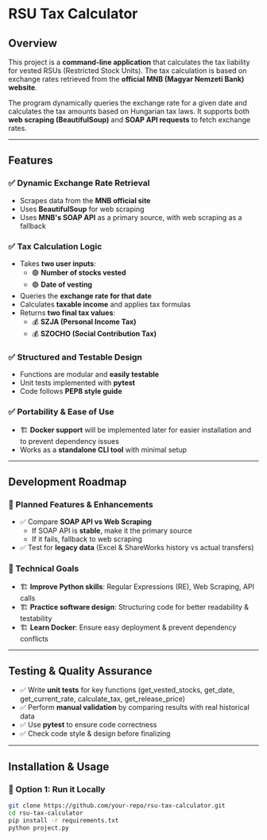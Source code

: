 # RSU Tax Calculator

## Overview
This project is a **command-line application** that calculates the tax liability for vested RSUs (Restricted Stock Units). The tax calculation is based on exchange rates retrieved from the **official MNB (Magyar Nemzeti Bank) website**.

The program dynamically queries the exchange rate for a given date and calculates the tax amounts based on Hungarian tax laws. It supports both **web scraping (BeautifulSoup)** and **SOAP API requests** to fetch exchange rates.

---

## Features

### ✅ Dynamic Exchange Rate Retrieval
- Scrapes data from the **MNB official site**
- Uses **BeautifulSoup** for web scraping
- Uses **MNB's SOAP API** as a primary source, with web scraping as a fallback

### ✅ Tax Calculation Logic
- Takes **two user inputs**:
  - 🟢 **Number of stocks vested**
  - 🟢 **Date of vesting**
- Queries the **exchange rate for that date**
- Calculates **taxable income** and applies tax formulas
- Returns **two final tax values**:
  - 💰 **SZJA (Personal Income Tax)**
  - 💰 **SZOCHO (Social Contribution Tax)**

### ✅ Structured and Testable Design
- Functions are modular and **easily testable**
- Unit tests implemented with **pytest**
- Code follows **PEP8 style guide**


### ✅ Portability & Ease of Use
- 🏗️ **Docker support** will be implemented later for easier installation and to prevent dependency issues
- Works as a **standalone CLI tool** with minimal setup

---

## Development Roadmap

### 📌 Planned Features & Enhancements
- ✅ Compare **SOAP API vs Web Scraping**
  - If SOAP API is **stable**, make it the primary source
  - If it fails, fallback to web scraping
- ✅ Test for **legacy data** (Excel & ShareWorks history vs actual transfers)

### 📌 Technical Goals
- 🏗️ **Improve Python skills**: Regular Expressions (RE), Web Scraping, API calls
- 🏗️ **Practice software design**: Structuring code for better readability & testability
- 🏗️ **Learn Docker**: Ensure easy deployment & prevent dependency conflicts

---

## Testing & Quality Assurance

- ✅ Write **unit tests** for key functions (get_vested_stocks, get_date, get_current_rate, calculate_tax, get_release_price)
- ✅ Perform **manual validation** by comparing results with real historical data
- ✅ Use **pytest** to ensure code correctness
- ✅ Check code style & design before finalizing

---

## Installation & Usage

### 🔹 Option 1: Run it Locally
```bash
git clone https://github.com/your-repo/rsu-tax-calculator.git
cd rsu-tax-calculator
pip install -r requirements.txt
python project.py
